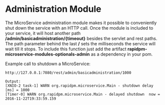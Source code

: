 # Administration Module
The MicroService administration module makes it possible to conveniently shut down the service with an HTTP call. 
Once the module is included to your service, it will host another path **/admin/basicadministration/{timeout}** besides the servlet and rest paths. 
The path parameter behind the last **/** sets the milliseconds the service will wait till it stops.
To include this function just add the artifact **rapidpm-microservice-modules-optionals-admin** as a dependency in your pom.
  
Example call to shutdown a MicroService:
```
http://127.0.0.1:7080/rest/admin/basicadministration/1000

Output:
[XNIO-2 task-1] WARN org.rapidpm.microservice.Main - shutdown delay [ms] = 1000
[Timer-0] WARN org.rapidpm.microservice.Main - delayed shutdown  now = 2016-11-22T19:33:59.159

```

